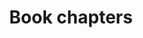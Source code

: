 ---
title: Book chapters
type: landing
cms_exclude: true

# View.
view: citation

# Optional header image (relative to `static/media/` folder).
banner:
  caption: ''
  image: ''
---
